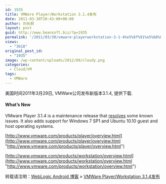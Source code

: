 ```yaml
---
id: 1935
title: VMWare Player/Workstation 3.1.4发布
date: 2011-03-30T20:43:00+00:00
author: 刘长炯
layout: post
guid: http://www.beansoft.biz/?p=1935
permalink: '/2011/03/30/vmware-playerworkstation-3-1-4%e5%8f%91%e5%b8%83/'
views:
  - "3618"
original_post_id:
  - "1935"
image: /wp-content/uploads/2012/09/cloudy.png
categories:
  - Cloud/VM
tags:
  - VMWare
---
```

美国时间2011年3月29日, VMWare公司发布新版本3.1.4, 提供下载.

#### What&#8217;s New

VMware Player 3.1.4 is a maintenance release that [resolves](http://www.vmware.com/support/player31/doc/releasenotes_player314.html#resolvedissues) some known issues. It also adds support for Windows 7 SP1 and Ubuntu 10.10 guest and host operating systems.

[http://www.vmware.com/products/player/overview.html](http://www.vmware.com/products/player/overview.html "http://www.vmware.com/products/player/overview.html")

[http://www.vmware.com/products/workstation/overview.html](http://www.vmware.com/products/workstation/overview.html "http://www.vmware.com/products/workstation/overview.html")

转载请注明：[WebLogic Android 博客](http://www.beansoft.biz) &raquo; [VMWare Player/Workstation 3.1.4发布](http://www.beansoft.biz/2011/03/30/vmware-playerworkstation-3-1-4%e5%8f%91%e5%b8%83/)
